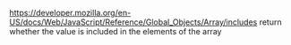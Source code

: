 https://developer.mozilla.org/en-US/docs/Web/JavaScript/Reference/Global_Objects/Array/includes
return whether the value is included in the elements of the array